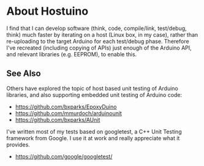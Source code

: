 # About Hostuino

I find that I can develop software (think, code, compile/link, test/debug,
think) much faster by iterating on a host (Linux box, in my case), rather than
re-uploading to the target Arduino for each test/debug phase. Therefore I've
recreated (including copying of APIs) just enough of the Arduino API, and
relevant libraries (e.g. EEPROM), to enable this.

## See Also

Others have explored the topic of host based unit testing of Arduino libraries,
and also supporting embedded unit testing of Arduino code:

*   https://github.com/bxparks/EpoxyDuino
*   https://github.com/mmurdoch/arduinounit
*   https://github.com/bxparks/AUnit

I've written most of my tests based on googletest, a C++ Unit Testing framework
from Google. I use it at work and really appreciate what it provides.

*   https://github.com/google/googletest/
